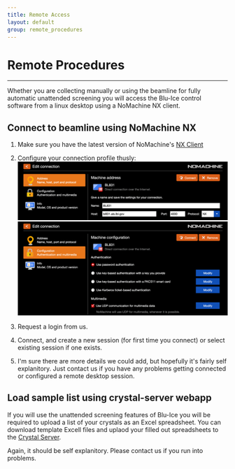 ```yaml
---
title: Remote Access
layout: default
group: remote_procedures
---
```


# Remote Procedures

---

Whether you are collecting manually or using the beamline for fully automatic unattended screening
you will access the Blu-Ice control software from a linux desktop using a NoMachine NX client.

## Connect to beamline using NoMachine NX

1. Make sure you have the latest version of NoMachine's [NX Client](https://www.nomachine.com/download)  

2. Configure your connection profile thusly:
  ![Image of NX Connection Profile 1](/assets/images/nx_setup_1.png)
  ![Image of NX Connection Profile 2](/assets/images/nx_setup_2.png)

3. Request a login from us.
4. Connect, and create a new session (for first time you connect) or select existing session if one
   exists.
5. I'm sure there are more details we could add, but hopefully it's fairly self explanitory. Just
   contact us if you have any problems getting connected or configured a remote desktop session.

## Load sample list using crystal-server webapp

If you will use the unattended screening features of Blu-Ice you will be required to upload a list
of your crystals as an Excel spreadsheet. You can download template Excell files and uplaod your
filled out spreadsheets to the [Crystal Server](https://bl831.als.lbl.gov/crystal-server).

Again, it should be self explanitory. Please contact us if you run into problems.
